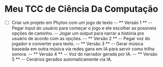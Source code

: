 # Meu TCC de Ciência Da Computação
- [ ] Criar um projeto em Phyton com um jogo de texto
  -- ** Versão 1 **
    -- Pegar input do usuário para começar o jogo e ele escolher as possiveis opções de caminho.
    -- Jogar um output para narrar a história pro usuário de acordo com as opções.
  -- ** Versão 2 **
    -- Pegar voz do jogador e converter para texto.
  -- ** Versão 3 **
    -- Gerar música baseada em outra música via redes gans em IA para servir como trilha sonora.
  -- ** Versão 4 **
    -- Voz do narrador gerada por IA.
  -- ** Versão 5 **
    -- Cenários gerados automaticamente via IA.
  
